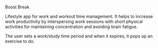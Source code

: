 Boost Break

Lifestyle app for work and workout time management.  It helps to increase work productivity by interspersing 
work sessions with short physical activities for maintaining concentration and avoiding brain fatigue.

The user sets a work/study time period and when it expires, it pops up an exercise to do.


